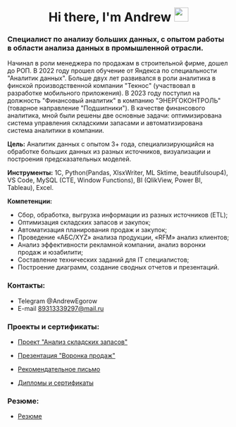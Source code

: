 <h1 align="center">Hi there, I'm Andrew
<img src="https://github.com/blackcater/blackcater/raw/main/images/Hi.gif" height="32"/></h1>

### Специалист по анализу больших данных, с опытом работы в области анализа данных в промышленной отрасли.

Начинал в роли менеджера по продажам в строительной фирме, дошел до РОП.
В 2022 году прошел обучение от Яндекса по специальности "Аналитик данных". Больше двух
лет развивался в роли аналитика в финской производственной компании "Текнос" (участвовал
в разработке мобильного приложения).
В 2023 году поступил на должность "Финансовый аналитик" в компанию "ЭНЕРГОКОНТРОЛЬ"
(товарное направление "Подшипники"). В качестве финансового аналитика, мной были
решены две основные задачи: оптимизирована система управления складскими запасами и
автоматизирована система аналитики в компании.

**Цель:**
Аналитик данных с опытом 3+ года, специализирующийся на обработке больших данных из разных источников, визуализации и построения предсказательных моделей.

**Инструменты:**
1С, Python(Pandas, XlsxWriter, ML Sktime, beautifulsoup4), VS Сode, MySQL (CTE, Window Functions), BI (QlikView, Power BI, Tableau), Excel.

**Компетенции:**
- Сбор, обработка, выгрузка информации из разных источников (ETL);
- Оптимизация складских запасов и закупок;
- Автоматизация планирования продаж и закупок;
- Проведение «АБС/XYZ» анализа продукции, «RFM» анализ клиентов;
- Анализ эффективности рекламной компании, анализ воронки продаж и юзабилити;
- Составление технических заданий для IT специалистов;
- Построение диаграмм, создание сводных отчетов и презентаций.

### Контакты:

- Telegram @AndrewEgorow
- E-mail   89313339297@mail.ru

### Проекты и сертификаты:

- [Проект "Анализ складских запасов"](https://github.com/aegorovspb/energy_control/blob/main/stock_%20analysis.ipynb)

- [Презентация "Воронка продаж"](https://github.com/aegorovspb/yandex_data_analyst_projects_eng/tree/main/08_aab_test_presentation)

- [Рекомендательное письмо](https://github.com/aegorovspb/energy_control/blob/main/letter_of_recommendation.pdf)

- [Дипломы и сертификаты](https://github.com/aegorovspb/energy_control/tree/main/certificates)

### Резюме:

- [Резюме](https://github.com/aegorovspb/energy_control/blob/main/AndrewEgorov.pdf)








